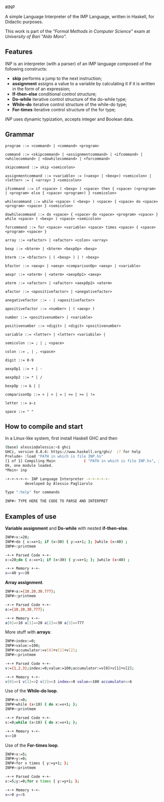 #INP

A simple Language Interpreter of the IMP Language, written in Haskell, for Didactic purposes. 

This work is part of the *"Formal Methods in Computer Science"* exam at *University of Bari "Aldo Moro".*

## Features
INP is an interpreter (with a parser) of an IMP language composed of the following constructs:
- **skip** performs a jump to the next instruction;
- **assignment** assigns a value to a variable by calculating it if it is written in the form of an expression;
- **If-then-else** conditional control structure;
- **Do-while** iterative control structure of the do-while type;
- **While-do** iterative control structure of the while-do type;
- **For-times** iterative control structure of the for type;

*INP* uses dynamic typization, accepts integer and Boolean data.

## Grammar
```EBNF
program ::= <command> | <command> <program>
 
command ::= <skipcommand> | <assignmentcommand> | <ifcommand> | <whilecommand> | <dowhilecommand> | <forcommand>

skipcommand ::= skip <semicolon> 

assignmentcommand ::= <variable> := (<aexp> | <bexp>) <semicolon> | <letter> := { <array> } <semicolon> 

ifcommand ::= if <space> ( <bexp> ) <space> then { <space> (<program> | <program> else { <space> <program>) } <semicolon>

whilecommand ::= while <space> ( <bexp> ) <space> { <space> do <space> <program> <space> } <semicolon>

dowhilecommand ::= do <space> { <space> do <space> <program> <space> } while <space> ( <bexp> ) <space> <semicolon>

forcommand ::= for <space> <variable> <space> times <space> { <space> <program> <space> }
 
array ::= <afactor> | <afactor> <colon> <array>
 
bexp ::= <bterm> | <bterm> <bexpOp> <bexp>
 
bterm ::= <bfactor> | ( <bexp> ) | ! <bexp>
 
bfactor ::= <aexp> | <aexp> <comparisonOp> <aexp> | <variable>
 
aexpr ::= <aterm> | <aterm> <aexpOp1> <aexp>
 
aterm ::= <afactor> | <afactor> <aexpOp2> <aterm>

afactor ::= <apositivefactor> | <anegativefactor> 

anegativefactor ::= - | <apositivefactor> 

apositivefactor ::= <number> | ( <aexp> ) 

number ::= <positivenumber> | <variable> 

positivenumber ::= <digit> | <digit> <positivenumber> 

variable ::= <letter> | <letter> <variabile> |

semicolon ::= ; | ; <space> 

colon ::= , | , <space> 

digit ::= 0-9 

aexpOp1 ::= + | -

aexpOp2 ::= * | / 

bexpOp ::= & | | 

comparisonOp ::= < | > | = | <= | >= | != 

letter ::= a-z 

space ::= " "

```
## How to compile and start

In a Linux-like system, first install Haskell GHC and then
```sh
(base) alessio@alessio:~$ ghci
GHCi, version 8.8.4: https://www.haskell.org/ghc/  :? for help
Prelude> :load "PATH in which is file INP.hs"
[1 of 1] Compiling Main             ( "PATH in which is file INP.hs", interpreted )
Ok, one module loaded.
*Main> inp

-+-+-+-+-+- INP Language Interpreter -+-+-+-+-+-
         developed by Alessio Pagliarulo

Type ":help" for commands

INP#> TYPE HERE THE CODE TO PARSE AND INTERPRET

```

## Examples of use

**Variable assignment** and **Do-while** with nested **if-then-else**.
```sh
INP#>x:=20;
INP#>do { x:=x+1; if (x<30) { y:=x+1; }; }while (x<40) ;
INP#>:printmem

-+-+ Parsed Code +-+-
x:=20;do { x:=x+1; if (x<30) { y:=x+1; }; }while (x<40) ;

-+-+ Memory +-+-
x=>40 y=>30 
```

**Array assignment**.
```sh
INP#>a:={10,20,30,777};
INP#>:printmem

-+-+ Parsed Code +-+-
a:={10,20,30,777};

-+-+ Memory +-+-
a[0]=>10 a[1]=>20 a[2]=>30 a[3]=>777 
```
More stuff with **arrays**:
```sh
INP#>index:=0;
INP#>value:=100;
INP#>accumulator:=v[0]+v[1]+v[2];
INP#>:printmem

-+-+ Parsed Code +-+-
v:={1,2,3};index:=0;value:=100;accumulator:=v[0]+v[1]+v[2];

-+-+ Memory +-+-
v[0]=>1 v[1]=>2 v[2]=>3 index=>0 value=>100 accumulator=>6 
```

Use of the **While-do loop**.
```sh
INP#>x:=0;
INP#>while (x<10) { do x:=x+1; };
INP#>:printmem

-+-+ Parsed Code +-+-
x:=0;while (x<10) { do x:=x+1; };

-+-+ Memory +-+-
x=>10 
```

Use of the **For-times loop**.
```sh
INP#>x:=5;
INP#>y:=0;
INP#>for x times { y:=y+1; };
INP#>:printmem

-+-+ Parsed Code +-+-
x:=5;y:=0;for x times { y:=y+1; };

-+-+ Memory +-+-
x=>0 y=>5 
```